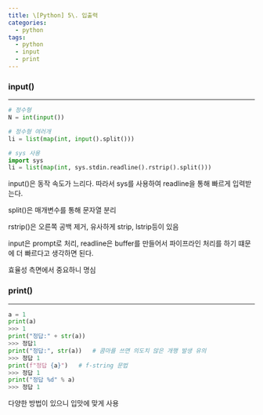 ```yaml
---
title: \[Python] 5\. 입출력
categories: 
  - python
tags: 
  - python
  - input
  - print
---
```


### input()

---

```python
# 정수형
N = int(input())

# 정수형 여러개
li = list(map(int, input().split()))

# sys 사용
import sys
li = list(map(int, sys.stdin.readline().rstrip().split()))
```

input()은 동작 속도가 느리다. 따라서 sys를 사용하여 readline을 통해 빠르게 입력받는다.

split()은 매개변수를 통해 문자열 분리

rstrip()은 오른쪽 공백 제거, 유사하게 strip, lstrip등이 있음

input은 prompt로 처리, readline은 buffer를 만들어서 파이프라인 처리를 하기 떄문에 더 빠르다고 생각하면 된다.

효율성 측면에서 중요하니 명심

### print()

---

```python
a = 1
print(a)
>>> 1
print("정답:" + str(a))
>>> 정답1
print("정답:", str(a))   # 콤마를 쓰면 의도치 않은 개행 발생 유의
>>> 정답 1
print(f"정답 {a}")   # f-string 문법
>>> 정답 1
print("정답 %d" % a)
>>> 정답 1
```

다양한 방법이 있으니 입맛에 맞게 사용